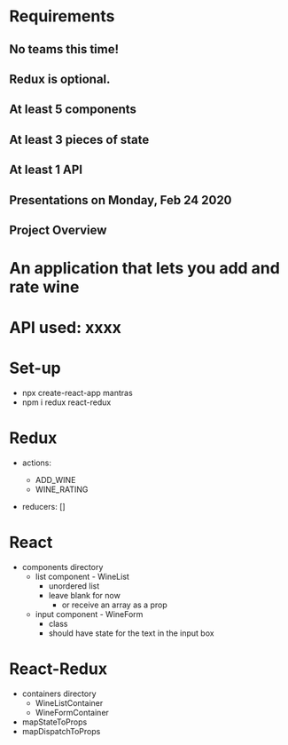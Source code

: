 # Requirements
## No teams this time!
## Redux is optional.
## At least 5 components
## At least 3 pieces of state
## At least 1 API
## Presentations on Monday, Feb 24 2020

## Project Overview
# An application that lets you add and rate wine

# API used: xxxx

# Set-up
- npx create-react-app mantras
- npm i redux react-redux

# Redux

- actions:
    - ADD_WINE
    - WINE_RATING

- reducers:
    []

# React

- components directory
    - list component - WineList
        - unordered list
        - leave blank for now
            - or receive an array as a prop
    - input component - WineForm
        - class
        - should have state for the text in the input box
  


# React-Redux
- containers directory
    - WineListContainer
    - WineFormContainer
- mapStateToProps
- mapDispatchToProps    
